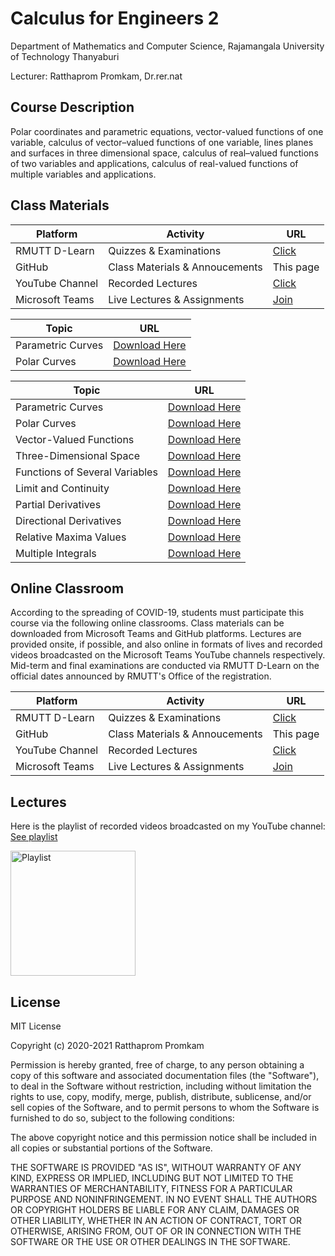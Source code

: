 # Calculus for Engineers 2
Department of Mathematics and Computer Science,
Rajamangala University of Technology Thanyaburi

Lecturer:
Ratthaprom Promkam, Dr.rer.nat

## Course Description
Polar coordinates and parametric equations, 
vector-valued functions of one variable, 
calculus of vector–valued functions of one variable, 
lines planes and surfaces in three dimensional space, 
calculus of real–valued functions of two variables and applications, 
calculus of real-valued functions of multiple variables and applications.

## Class Materials

| Platform  | Activity | URL |
| -------- | ---------- | ---------|
| RMUTT D-Learn | Quizzes & Examinations | [Click](https://dlearn.rmutt.ac.th/course/view.php?id=1950) |
| GitHub | Class Materials & Annoucements | This page |
| YouTube Channel | Recorded Lectures | [Click](https://www.youtube.com/playlist?list=PL6s54_j3o0zHxe5dGr9_vzfqODgQQveXr) |
| Microsoft Teams | Live Lectures & Assignments | [Join](https://teams.microsoft.com/l/team/19%3ad4ebbef063874b2986d94a6e41174153%40thread.tacv2/conversations?groupId=cd01927a-5e19-48b7-a451-fcb8e2fc95d1&tenantId=0ace20bb-9275-4172-b6f2-52b66dba0f4d) |


| Topic  | URL |
| ----------- | ----------- |
| Parametric Curves |[Download Here](https://github.com/epsilonxe/RMUTT_CALE2/blob/main/Class%20Materials/parametric_curves_th.pdf) |
| Polar Curves |[Download Here](https://github.com/epsilonxe/RMUTT_CALE2/blob/main/Class%20Materials/polar_curves_th.pdf) |


| Topic  | URL |
| ----------- | ----------- |
| Parametric Curves |[Download Here](https://github.com/epsilonxe/RMUTT_CALE2/blob/main/Class%20Materials/parametric_curves_th.pdf) |
| Polar Curves |[Download Here](https://github.com/epsilonxe/RMUTT_CALE2/blob/main/Class%20Materials/polar_curves_th.pdf) |
| Vector-Valued Functions |[Download Here](https://github.com/epsilonxe/RMUTT_CALE2/blob/main/Class%20Materials/vector_valued_functions_th.pdf) |
| Three-Dimensional Space |[Download Here](https://github.com/epsilonxe/RMUTT_CALE2/blob/main/Class%20Materials/3d_space_th.pdf) |
| Functions of Several Variables | [Download Here](https://github.com/epsilonxe/RMUTT_CALE2/blob/main/Class%20Materials/multiple_var_real_functions_th.pdf) |
| Limit and Continuity | [Download Here](https://github.com/epsilonxe/RMUTT_CALE2/blob/main/Class%20Materials/limit_continuity_th.pdf) |
| Partial Derivatives | [Download Here](https://github.com/epsilonxe/RMUTT_CALE2/blob/main/Class%20Materials/partial_diff_th.pdf) |
| Directional Derivatives | [Download Here](https://github.com/epsilonxe/RMUTT_CALE2/blob/main/Class%20Materials/diredtional_derivatives_th.pdf) |
| Relative Maxima Values | [Download Here](https://github.com/epsilonxe/RMUTT_CALE2/blob/main/Class%20Materials/rel_min_max_th.pdf) |
| Multiple Integrals | [Download Here](https://github.com/epsilonxe/RMUTT_CALE2/blob/main/Class%20Materials/multiple_integral.pdf) |


## Online Classroom

According to the spreading of COVID-19, students must participate this course via the following online classrooms.
Class materials can be downloaded from Microsoft Teams and GitHub platforms.
Lectures are provided onsite, if possible, and also online in formats of lives and recorded videos broadcasted on the Microsoft Teams YouTube channels respectively.
Mid-term and final examinations are conducted via RMUTT D-Learn on the official dates announced by RMUTT's Office of the registration.

| Platform  | Activity | URL |
| -------- | ---------- | ---------|
| RMUTT D-Learn | Quizzes & Examinations | [Click](https://dlearn.rmutt.ac.th/course/view.php?id=1950) |
| GitHub | Class Materials & Annoucements | This page |
| YouTube Channel | Recorded Lectures | [Click](https://www.youtube.com/playlist?list=PL6s54_j3o0zHxe5dGr9_vzfqODgQQveXr) |
| Microsoft Teams | Live Lectures & Assignments | [Join](https://teams.microsoft.com/l/team/19%3ad4ebbef063874b2986d94a6e41174153%40thread.tacv2/conversations?groupId=cd01927a-5e19-48b7-a451-fcb8e2fc95d1&tenantId=0ace20bb-9275-4172-b6f2-52b66dba0f4d) |



## Lectures
Here is the playlist of recorded videos broadcasted on my YouTube channel:
[See playlist](https://www.youtube.com/playlist?list=PL6s54_j3o0zHxe5dGr9_vzfqODgQQveXr)

<a href="https://www.youtube.com/playlist?list=PL6s54_j3o0zHxe5dGr9_vzfqODgQQveXr"><img src="https://assets.stickpng.com/images/580b57fcd9996e24bc43c545.png" alt="Playlist" width="200"/></a>

## License
MIT License

Copyright (c) 2020-2021 Ratthaprom Promkam

Permission is hereby granted, free of charge, to any person obtaining a copy
of this software and associated documentation files (the "Software"), to deal
in the Software without restriction, including without limitation the rights
to use, copy, modify, merge, publish, distribute, sublicense, and/or sell
copies of the Software, and to permit persons to whom the Software is
furnished to do so, subject to the following conditions:

The above copyright notice and this permission notice shall be included in all
copies or substantial portions of the Software.

THE SOFTWARE IS PROVIDED "AS IS", WITHOUT WARRANTY OF ANY KIND, EXPRESS OR
IMPLIED, INCLUDING BUT NOT LIMITED TO THE WARRANTIES OF MERCHANTABILITY,
FITNESS FOR A PARTICULAR PURPOSE AND NONINFRINGEMENT. IN NO EVENT SHALL THE
AUTHORS OR COPYRIGHT HOLDERS BE LIABLE FOR ANY CLAIM, DAMAGES OR OTHER
LIABILITY, WHETHER IN AN ACTION OF CONTRACT, TORT OR OTHERWISE, ARISING FROM,
OUT OF OR IN CONNECTION WITH THE SOFTWARE OR THE USE OR OTHER DEALINGS IN THE
SOFTWARE.